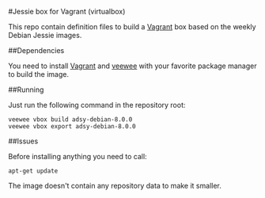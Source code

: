 #Jessie box for Vagrant (virtualbox)

This repo contain definition files to build a
[Vagrant](http://www.vagrantup.com) box based on the weekly Debian Jessie
images.

##Dependencies

You need to install [Vagrant](http://www.vagrantup.com) and
[veewee](https://github.com/jedi4ever/veewee) with your favorite package
manager to build the image.

##Running

Just run the following command in the repository root:

    veewee vbox build adsy-debian-8.0.0
    veewee vbox export adsy-debian-8.0.0

##Issues

Before installing anything you need to call:

    apt-get update
    
The image doesn't contain any repository data to make it smaller.
